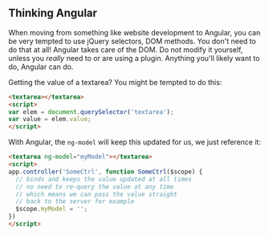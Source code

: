 ## Thinking Angular

When moving from something like website development to Angular, you can be very tempted to use jQuery selectors, DOM methods. You don't need to do that at all! Angular takes care of the DOM. Do not modify it yourself, unless you _really_ need to or are using a plugin. Anything you'll likely want to do, Angular can do.

Getting the value of a textarea? You might be tempted to do this:

```html
<textarea></textarea>
<script>
var elem = document.querySelector('textarea');
var value = elem.value;
</script>
```

With Angular, the `ng-model` will keep this updated for us, we just reference it:

```html
<textarea ng-model="myModel"></textarea>
<script>
app.controller('SomeCtrl', function SomeCtrl($scope) {
  // binds and keeps the value updated at all times
  // no need to re-query the value at any time
  // which means we can pass the value straight
  // back to the server for example
  $scope.myModel = '';
})
</script>
```